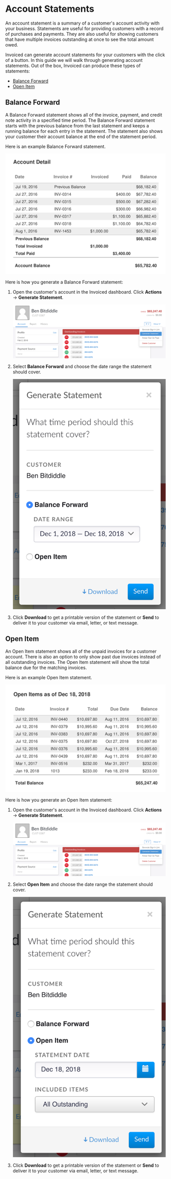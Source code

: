 # Account Statements

An account statement is a summary of a customer's account activity with your business. Statements are useful for providing customers with a record of purchases and payments. They are also useful for showing customers that have multiple invoices outstanding at once to see the total amount owed.

Invoiced can generate account statements for your customers with the click of a button. In this guide we will walk through generating account statements. Out of the box, Invoiced can produce these types of statements:

- [Balance Forward](#balance-forward)
- [Open Item](#open-item)

## Balance Forward

A Balance Forward statement shows all of the invoice, payment, and credit note activity in a specified time period. The Balance Forward statement starts with the previous balance from the last statement and keeps a running balance for each entry in the statement. The statement also shows your customer their account balance at the end of the statement period.

Here is an example Balance Forward statement.

[![Balance Forward Statement](../img/statement-example-balance-forward.png)](../img/statement-example-balance-forward.png)

Here is how you generate a Balance Forward statement:
1. Open the customer's account in the Invoiced dashboard. Click **Actions** &rarr; **Generate Statement**.

   [![View Customer Account](../img/statement-view-customer.png)](../img/statement-view-customer.png)

2. Select **Balance Forward** and choose the date range the statement should cover.

   [![Build Balance Forward Statement](../img/statement-build-balance-forward.png)](../img/statement-build-balance-forward.png)

3. Click **Download** to get a printable version of the statement or **Send** to deliver it to your customer via email, letter, or text message.

## Open Item

An Open Item statement shows all of the unpaid invoices for a customer account. There is also an option to only show past due invoices instead of all outstanding invoices. The Open Item statement will show the total balance due for the matching invoices. 

Here is an example Open Item statement.

[![Open Item Statement](../img/statement-example-open-item.png)](../img/statement-example-open-item.png)

Here is how you generate an Open Item statement:
1. Open the customer's account in the Invoiced dashboard. Click **Actions** &rarr; **Generate Statement**.

   [![View Customer Account](../img/statement-view-customer.png)](../img/statement-view-customer.png)

2. Select **Open Item** and choose the date range the statement should cover.

   [![Build Open Item Statement](../img/statement-build-open-item.png)](../img/statement-build-open-item.png)

3. Click **Download** to get a printable version of the statement or **Send** to deliver it to your customer via email, letter, or text message.
